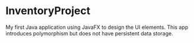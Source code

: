 # InventoryProject
My first Java application using JavaFX to design the UI elements. This app introduces polymorphism but does not have persistent data storage.


